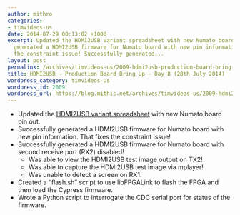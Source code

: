 ```yaml
---
author: mithro
categories:
- timvideos-us
date: 2014-07-29 00:13:02 +1000
excerpt: Updated the HDMI2USB variant spreadsheet with new Numato board pin out. Successfully
  generated a HDMI2USB firmware for Numato board with new pin information. That fixes
  the constraint issue! Successfully generated...
layout: post
permalink: /archives/timvideos-us/2009-hdmi2usb-production-board-bring-up-day-8-28th-july-2014
title: HDMI2USB – Production Board Bring Up – Day 8 (28th July 2014)
wordpress_category: timvideos-us
wordpress_id: 2009
wordpress_url: https://blog.mithis.net/archives/timvideos-us/2009-hdmi2usb-production-board-bring-up-day-8-28th-july-2014
---
```


<div class="entry-content">
<ul>
<li>Updated the <a href="https://docs.google.com/a/mithis.com/spreadsheets/d/10vNcsOAxnuiwc5diespjIepMySxhR0iVZfYxouq4p-E/edit#gid=1936356070">HDMI2USB variant spreadsheet</a> with new Numato board pin out.</li>
<li>Successfully generated a HDMI2USB firmware for Numato board with new pin information. That fixes the constraint issue!</li>
<li>Successfully generated a HDMI2USB firmware for Numato board with second receive port (RX2) disabled!
<ul>
<li>Was able to view the HDMI2USB test image output on TX2!</li>
<li>Was able to capture the HDMI2USB test image via mplayer!</li>
<li>Was unable to detect a screen on RX1.</li>
</ul>
</li>
<li>Created a “flash.sh” script to use libFPGALink to flash the FPGA and then load the Cypress firmware.</li>
<li>Wrote a Python script to interrogate the CDC serial port for status of the firmware.</li>
</ul>
</div>